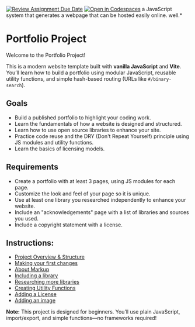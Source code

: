 [![Review Assignment Due Date](https://classroom.github.com/assets/deadline-readme-button-22041afd0340ce965d47ae6ef1cefeee28c7c493a6346c4f15d667ab976d596c.svg)](https://classroom.github.com/a/tdjb2E4V)
[![Open in Codespaces](https://classroom.github.com/assets/launch-codespace-2972f46106e565e64193e422d61a12cf1da4916b45550586e14ef0a7c637dd04.svg)](https://classroom.github.com/open-in-codespaces?assignment_repo_id=20720293)
a JavaScript system that generates a webpage that can be hosted easily online.
well.\*

# Portfolio Project

Welcome to the Portfolio Project!

This is a modern website template built with **vanilla JavaScript** and **Vite**. You’ll learn how to build a portfolio using modular JavaScript, reusable utility functions, and simple hash-based routing (URLs like `#/binary-search`).

## Goals

- Build a published portfolio to highlight your coding work.
- Learn the fundamentals of how a website is designed and structured.
- Learn how to use open source libraries to enhance your site.
- Practice code reuse and the DRY (Don't Repeat Yourself) principle using JS modules and utility functions.
- Learn the basics of licensing models.

## Requirements

- Create a portfolio with at least 3 pages, using JS modules for each page.
- Customize the look and feel of your page so it is unique.
- Use at least one library you researched independently to enhance your website.
- Include an "acknowledgements" page with a list of libraries and sources you used.
- Include a copyright statement with a license.

## Instructions:

- [Project Overview & Structure](./instructions/1-overview.md)
- [Making your first changes](./instructions/2-first-change.md)
- [About Markup](./instructions/A-about-markup.md)
- [Including a library](./instructions/3-library-instructions.md)
- [Researching more libraries](./instructions/4-more-libraries.md)
- [Creating Utility Functions](./instructions/5-create-component.md)
- [Adding a License](./instructions/6-licensing.md)
- [Adding an image](./instructions/B-about-images.md)

**Note:** This project is designed for beginners. You’ll use plain JavaScript, import/export, and simple functions—no frameworks required!
